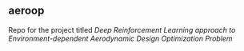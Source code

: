 ## aeroop

Repo for the project titled _Deep Reinforcement Learning approach to Environment-dependent Aerodynamic Design Optimization Problem_

